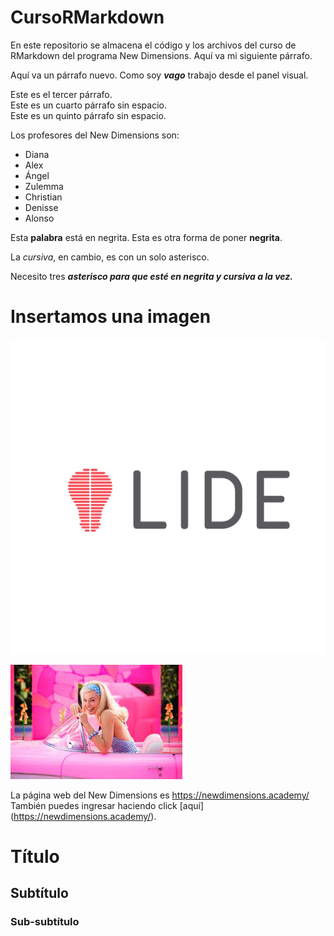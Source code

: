 # CursoRMarkdown

En este repositorio se almacena el código y los archivos del curso de RMarkdown del programa New Dimensions. Aquí va mi siguiente párrafo.

Aquí va un párrafo nuevo. Como soy ***vago*** trabajo desde el panel visual.

Este es el tercer párrafo.\
Este es un cuarto párrafo sin espacio.\
Este es un quinto párrafo sin espacio.

Los profesores del New Dimensions son:

-   Diana
-   Alex
-   Ángel
-   Zulemma
-   Christian
-   Denisse
-   Alonso

Esta **palabra** está en negrita. Esta es otra forma de poner **negrita**.

La *cursiva*, en cambio, es con un solo asterisco.

Necesito tres ***asterisco para que esté en negrita y cursiva a la vez.***

# Insertamos una imagen

![](Imagenes/lide.png)

![La Barbie](Imagenes/barbie.jpg)

La página web del New Dimensions es <https://newdimensions.academy/>\
También puedes ingresar haciendo click [aquí] (<https://newdimensions.academy/>).

# Título

## Subtítulo

### Sub-subtítulo
